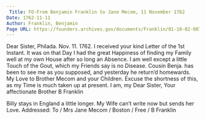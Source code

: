 ```yaml
---
 Title: FO-From Benjamin Franklin to Jane Mecom, 11 November 1762
Date: 1762-11-11
Author: Franklin, Benjamin
Page URL: https://founders.archives.gov/documents/Franklin/01-10-02-0077
---
```


Dear Sister,
Philada. Nov. 11. 1762.
I received your kind Letter of the 1st Instant. It was on that Day I had the great Happiness of finding my Family well at my own House after so long an Absence. I am well except a little Touch of the Gout, which my Friends say is no Disease. Cousin Benja. has been to see me as you supposed, and yesterday he return’d homewards. My Love to Brother Mecom and your Children. Excuse the shortness of this, as my Time is much taken up at present. I am, my Dear Sister, Your affectionate Brother
B Franklin
   
Billy stays in England a little longer. My Wife can’t write now but sends her Love.
 Addressed: To / Mrs Jane Mecom / Boston / Free / B Franklin

